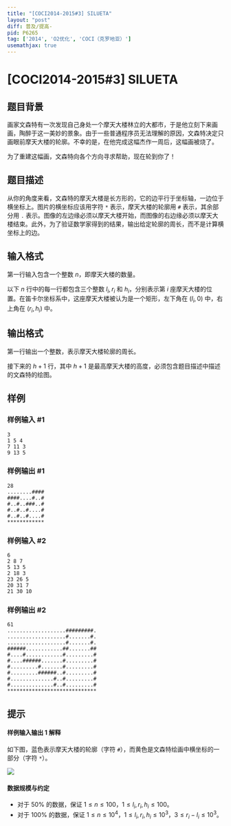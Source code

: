 ```yaml
---
title: "[COCI2014-2015#3] SILUETA"
layout: "post"
diff: 普及/提高-
pid: P6265
tag: ['2014', 'O2优化', 'COCI（克罗地亚）']
usemathjax: true
---
```


# [COCI2014-2015#3] SILUETA
## 题目背景

画家文森特有一次发现自己身处一个摩天大楼林立的大都市，于是他立刻下来画画，陶醉于这一美妙的景象。由于一些普通程序员无法理解的原因，文森特决定只画眼前摩天大楼的轮廓。不幸的是，在他完成这幅杰作一周后，这幅画被烧了。

为了重建这幅画，文森特向各个方向寻求帮助，现在轮到你了！
## 题目描述

从你的角度来看，文森特的摩天大楼是长方形的，它的边平行于坐标轴，一边位于横坐标上。图片的横坐标应该用字符 `*` 表示，摩天大楼的轮廓用 `#` 表示，其余部分用 `.` 表示。图像的左边缘必须以摩天大楼开始，而图像的右边缘必须以摩天大楼结束。此外，为了验证数学家得到的结果，输出给定轮廓的周长，而不是计算横坐标上的边。
## 输入格式

第一行输入包含一个整数 $n$，即摩天大楼的数量。

以下 $n$ 行中的每一行都包含三个整数 $l_i,r_i$ 和 $h_i$，分别表示第 $i$ 座摩天大楼的位置。在笛卡尔坐标系中，这座摩天大楼被认为是一个矩形，左下角在 $(l_i,0)$ 中，右上角在 $(r_i,h_i)$ 中。
## 输出格式

第一行输出一个整数，表示摩天大楼轮廓的周长。

接下来的 $h+1$ 行，其中 $h+1$ 是最高摩天大楼的高度，必须包含题目描述中描述的文森特的绘图。
## 样例

### 样例输入 #1
```
3
1 5 4
7 11 3
9 13 5

```
### 样例输出 #1
```
28
........####
####....#..#
#..#..###..#
#..#..#....#
#..#..#....#
************

```
### 样例输入 #2
```
6
2 8 7
5 13 5
2 18 3
23 26 5
20 31 7
21 30 10
```
### 样例输出 #2
```
61
...................#########.
...................#.......#.
...................#.......#.
######............##.......##
#....#............#.........#
#....######.......#.........#
#.........#.......#.........#
#.........######..#.........#
#..............#..#.........#
#..............#..#.........#
*****************************

```
## 提示

#### 样例输入输出 1 解释 

如下图，蓝色表示摩天大楼的轮廓（字符 `#`），而黄色是文森特绘画中横坐标的一部分（字符 `*`）。

![](https://cdn.luogu.com.cn/upload/image_hosting/ynl2n5os.png)

#### 数据规模与约定

- 对于 $50\%$ 的数据，保证 $1\le n\le 100$，$1\le l_i,r_i,h_i\le 100$。
- 对于 $100\%$ 的数据，保证 $1\le n\le 10^4$，$1\le l_i,r_i,h_i\le 10^3$，$3 \leq r_i - l_i \leq 10^3$。
